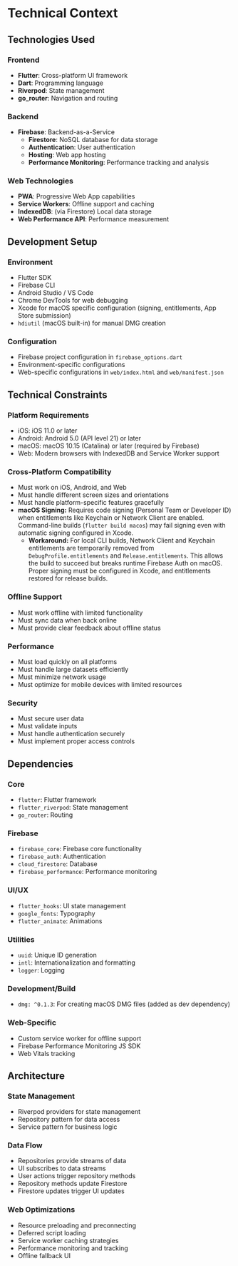 # Technical Context

## Technologies Used

### Frontend
- **Flutter**: Cross-platform UI framework
- **Dart**: Programming language
- **Riverpod**: State management
- **go_router**: Navigation and routing

### Backend
- **Firebase**: Backend-as-a-Service
  - **Firestore**: NoSQL database for data storage
  - **Authentication**: User authentication
  - **Hosting**: Web app hosting
  - **Performance Monitoring**: Performance tracking and analysis

### Web Technologies
- **PWA**: Progressive Web App capabilities
- **Service Workers**: Offline support and caching
- **IndexedDB**: (via Firestore) Local data storage
- **Web Performance API**: Performance measurement

## Development Setup

### Environment
- Flutter SDK
- Firebase CLI
- Android Studio / VS Code
- Chrome DevTools for web debugging
- Xcode for macOS specific configuration (signing, entitlements, App Store submission)
- `hdiutil` (macOS built-in) for manual DMG creation

### Configuration
- Firebase project configuration in `firebase_options.dart`
- Environment-specific configurations
- Web-specific configurations in `web/index.html` and `web/manifest.json`

## Technical Constraints

### Platform Requirements
- iOS: iOS 11.0 or later
- Android: Android 5.0 (API level 21) or later
- macOS: macOS 10.15 (Catalina) or later (required by Firebase)
- Web: Modern browsers with IndexedDB and Service Worker support

### Cross-Platform Compatibility
- Must work on iOS, Android, and Web
- Must handle different screen sizes and orientations
- Must handle platform-specific features gracefully
- **macOS Signing:** Requires code signing (Personal Team or Developer ID) when entitlements like Keychain or Network Client are enabled. Command-line builds (`flutter build macos`) may fail signing even with automatic signing configured in Xcode.
  - **Workaround:** For local CLI builds, Network Client and Keychain entitlements are temporarily removed from `DebugProfile.entitlements` and `Release.entitlements`. This allows the build to succeed but breaks runtime Firebase Auth on macOS. Proper signing must be configured in Xcode, and entitlements restored for release builds.

### Offline Support
- Must work offline with limited functionality
- Must sync data when back online
- Must provide clear feedback about offline status

### Performance
- Must load quickly on all platforms
- Must handle large datasets efficiently
- Must minimize network usage
- Must optimize for mobile devices with limited resources

### Security
- Must secure user data
- Must validate inputs
- Must handle authentication securely
- Must implement proper access controls

## Dependencies

### Core
- `flutter`: Flutter framework
- `flutter_riverpod`: State management
- `go_router`: Routing

### Firebase
- `firebase_core`: Firebase core functionality
- `firebase_auth`: Authentication
- `cloud_firestore`: Database
- `firebase_performance`: Performance monitoring

### UI/UX
- `flutter_hooks`: UI state management
- `google_fonts`: Typography
- `flutter_animate`: Animations

### Utilities
- `uuid`: Unique ID generation
- `intl`: Internationalization and formatting
- `logger`: Logging

### Development/Build
- `dmg: ^0.1.3`: For creating macOS DMG files (added as dev dependency)

### Web-Specific
- Custom service worker for offline support
- Firebase Performance Monitoring JS SDK
- Web Vitals tracking

## Architecture

### State Management
- Riverpod providers for state management
- Repository pattern for data access
- Service pattern for business logic

### Data Flow
- Repositories provide streams of data
- UI subscribes to data streams
- User actions trigger repository methods
- Repository methods update Firestore
- Firestore updates trigger UI updates

### Web Optimizations
- Resource preloading and preconnecting
- Deferred script loading
- Service worker caching strategies
- Performance monitoring and tracking
- Offline fallback UI